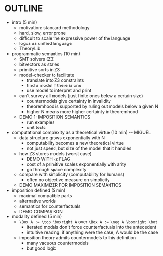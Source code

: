 # OUTLINE

- intro (5 min)
  - motivation: standard methodology
  - hard, slow, error prone
  - difficult to scale the expressive power of the language
  - logos as unified language
  - TheoryLib
- programmatic semantics (10 min)
  - SMT solvers (Z3)
  - bitvectors as states
  - primitive sorts in Z3
  - model-checker to facilitate
    - translate into Z3 constraints
    - find a model if there is one
    - use model to interpret and print
  - can't survey all models (just finite ones below a certain size)
    - countermodels give certainty in invalidity
    - theoremhood is supported by ruling out models below a given N
    - higher N means more higher certainty in theoremhood
  - DEMO 1: IMPOSITION SEMANTICS
    - run examples
    - unit tests
- computational complexity as a theoretical virtue (10 min) -- MIGUEL
  - data structure grows exponentially with N
    - computability becomes a new theoretical virtue
    - not just speed, but size of the model that it handles
  - how Z3 stores models (worst case)
    - DEMO WITH -z FLAG
    - cost of a primitive scales exponentially with arity
    - go through space complexity
  - compare with simplicity (computability for humans)
    - often no objective measure on simplicity
  - DEMO MAXIMIZER FOR IMPOSITION SEMANTICS
- imposition defined (5 min)
  - maximal compatible parts
  - alternative worlds
  - semantics for counterfactuals
  - DEMO COMPARISON
- modality defined (5 min)
  - `\Box A := \top \boxright A` over `\Box A := \neg A \boxright \bot`
    - iterated modals don't force counterfactuals into the antecedent
    - intuitive reading: if anything were the case, A would be the case
  - imposition theory admits countermodels to this definition
    - many vacuous countermodels
    - but good logic

